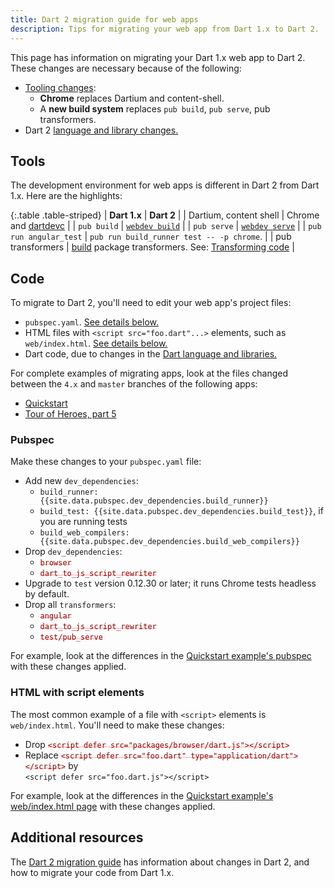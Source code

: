 ```yaml
---
title: Dart 2 migration guide for web apps
description: Tips for migrating your web app from Dart 1.x to Dart 2.
---
```


<style>
del { color: rgba(255,0,0,.35); }
del code { color: darkred; }
</style>

This page has information on migrating your Dart 1.x web app to Dart 2.
These changes are necessary because of the following:

- [Tooling changes](#tools):
  - **Chrome** replaces Dartium and content-shell.
  - A **new build system** replaces `pub build`, `pub serve`, pub transformers.
- Dart 2 [language and library changes.][dart-2]


## Tools

The development environment for web apps is different in Dart 2 from Dart 1.x.
Here are the highlights:

{:.table .table-striped}
| **Dart 1.x** | **Dart 2** |
| Dartium, content shell | Chrome and [dartdevc][] |
| `pub build` | [`webdev build`](/tools/webdev#build) |
| `pub serve` | [`webdev serve`](/tools/webdev#serve) |
| `pub run angular_test` | `pub run build_runner test -- -p chrome`. |
| pub transformers | [build][] package transformers. See: [Transforming code][] |

## Code

To migrate to Dart 2, you'll need to edit your web app's project files:

- `pubspec.yaml`. [See details below.](#pubspec)
- HTML files with `<script src="foo.dart"...>` elements,
  such as `web/index.html`. [See details below.](#web-index-html)
- Dart code, due to changes in the [Dart language and libraries.][dart-2]

For complete examples of migrating apps,
look at the files changed between the `4.x` and `master` branches
of the following apps:

- [Quickstart][angular-examples/quickstart]
- [Tour of Heroes, part 5][angular-examples/toh-5]

### Pubspec

Make these changes to your `pubspec.yaml` file:

- Add new `dev_dependencies`:
  - `build_runner: {{site.data.pubspec.dev_dependencies.build_runner}}`
  - `build_test: {{site.data.pubspec.dev_dependencies.build_test}}`, if you are running tests
  - `build_web_compilers: {{site.data.pubspec.dev_dependencies.build_web_compilers}}`
- Drop `dev_dependencies`:
  - <del>`browser`</del>
  - <del>`dart_to_js_script_rewriter`</del>
- Upgrade to `test` version 0.12.30 or later; it runs Chrome tests headless by default.
- Drop all `transformers`:
  - <del>`angular`</del>
  - <del>`dart_to_js_script_rewriter`</del>
  - <del>`test/pub_serve`</del>

For example, look at the differences in
the [Quickstart example's pubspec][angular-examples/quickstart/pubspec.yaml]
with these changes applied.

<a id="web-index-html"></a>
### HTML with script elements

The most common example of a file with `<script>` elements is `web/index.html`.
You'll need to make these changes:

- Drop <del>`<script defer src="packages/browser/dart.js"></script>`</del>
- Replace <del>`<script defer src="foo.dart" type="application/dart"></script>`</del> by<br>
  `<script defer src="foo.dart.js"></script>`

For example, look at the differences in the [Quickstart example's
web/index.html page][angular-examples/quickstart/web/index.html]
with these changes applied.

## Additional resources

The [Dart 2 migration guide][dart-2] has
information about changes in Dart 2, and how to migrate your code from Dart 1.x.

[angular-examples/quickstart]: https://github.com/googlearchive/quickstart/compare/4.x...master
[angular-examples/quickstart/pubspec.yaml]: https://github.com/googlearchive/quickstart/compare/4.x...master#diff-8b7e9df87668ffa6a04b32e1769a33434999e54ae081c52e5d943c541d4c0d25
[angular-examples/quickstart/web/index.html]: https://github.com/googlearchive/quickstart/compare/4.x...master#diff-8f62b6ced28d3396b501d2e89a2e7cb761d16cd7dc977aebece03d4a5da5c24e
[angular-examples/toh-5]: https://github.com/googlearchive/toh-5/compare/4.x...master
[build]: https://github.com/dart-lang/build
[dart-2]: /dart-2
[dartdevc]: /tools/dartdevc
[Documentation changelog]: https://web.archive.org/web/20181003225323/https://webdev.dartlang.org/changelog
[Transforming code]: https://github.com/dart-lang/build/blob/master/docs/transforming_code.md
